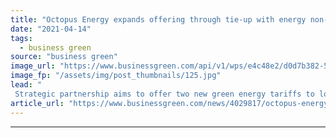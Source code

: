 ```yaml
---
title: "Octopus Energy expands offering through tie-up with energy non-profit Ebico"
date: "2021-04-14"
tags: 
  - business green
source: "business green"
image_url: "https://www.businessgreen.com/api/v1/wps/e4c48e2/d0d7b382-5768-4248-afce-04a883c11067/5/Octopus-Energy-1-Fan-receiving-branding-185x114.jpg"
image_fp: "/assets/img/post_thumbnails/125.jpg"
lead: "
 Strategic partnership aims to offer two new green energy tariffs to low income customers ..."
article_url: "https://www.businessgreen.com/news/4029817/octopus-energy-expands-offering-tie-energy-profit-ebico"
---
```


---
